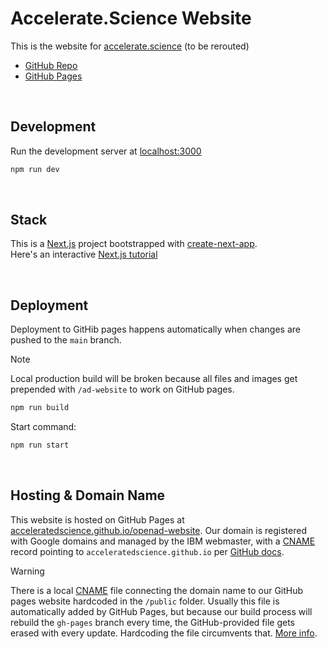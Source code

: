 # Accelerate.Science Website

This is the website for [accelerate.science](https://accelerate.science) (to be rerouted)  
- [GitHub Repo](http://github.com/acceleratedscience/ad-website)  
- [GitHub Pages](https://acceleratedscience.github.io/ad-website)


<br>

## Development

Run the development server at [localhost:3000](http://localhost:3000)

```bash
npm run dev
```

<br>

## Stack

This is a [Next.js](https://nextjs.org/docs) project bootstrapped with [create-next-app](https://github.com/vercel/next.js/tree/canary/packages/create-next-app).  
Here's an interactive [Next.js tutorial](https://nextjs.org/learn)

<br>

## Deployment

Deployment to GitHib pages happens automatically when changes are pushed to the `main` branch.

> [!NOTE]
> Local production build will be broken because all files and images get prepended with `/ad-website` to work on GitHub pages.

```bash
npm run build
```

Start command:

```bash
npm run start
```

<br>

## Hosting & Domain Name

<!-- Domain name is managed by IBM Webmaster Jerry Liao @jerryliao / jliao [at] ca.ibm.com  -->

This website is hosted on GitHub Pages at [acceleratedscience.github.io/openad-website](https://acceleratedscience.github.io/openad-website). Our domain is registered with Google domains and managed by the IBM webmaster, with a [CNAME](main/CNAME) record pointing to `acceleratedscience.github.io` per [GitHub docs](https://docs.github.com/en/pages/configuring-a-custom-domain-for-your-github-pages-site/managing-a-custom-domain-for-your-github-pages-site#configuring-an-apex-domain).

> [!WARNING]
> There is a local [CNAME](main/CNAME) file connecting the domain name to our GitHub pages website hardcoded in the `/public` folder. Usually this file is automatically added by GitHub Pages, but because our build process will rebuild the `gh-pages` branch every time, the GitHub-provided file gets erased with every update. Hardcoding the file circumvents that. [More info](https://github.com/mkdocs/mkdocs/issues/1257).